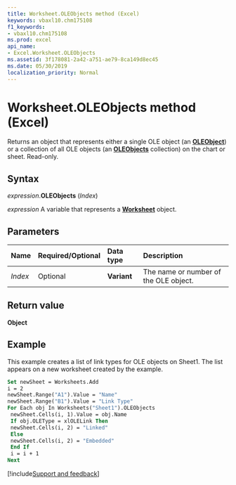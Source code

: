 ```yaml
---
title: Worksheet.OLEObjects method (Excel)
keywords: vbaxl10.chm175108
f1_keywords:
- vbaxl10.chm175108
ms.prod: excel
api_name:
- Excel.Worksheet.OLEObjects
ms.assetid: 3f178081-2a42-a751-ae79-8ca149d8ec45
ms.date: 05/30/2019
localization_priority: Normal
---
```



# Worksheet.OLEObjects method (Excel)

Returns an object that represents either a single OLE object (an **[OLEObject](Excel.OLEObject.md)**) or a collection of all OLE objects (an **[OLEObjects](Excel.OLEObjects.md)** collection) on the chart or sheet. Read-only.


## Syntax

_expression_.**OLEObjects** (_Index_)

_expression_ A variable that represents a **[Worksheet](Excel.Worksheet.md)** object.


## Parameters

|Name|Required/Optional|Data type|Description|
|:-----|:-----|:-----|:-----|
| _Index_|Optional| **Variant**|The name or number of the OLE object.|

## Return value

**Object**


## Example

This example creates a list of link types for OLE objects on Sheet1. The list appears on a new worksheet created by the example.

```vb
Set newSheet = Worksheets.Add 
i = 2 
newSheet.Range("A1").Value = "Name" 
newSheet.Range("B1").Value = "Link Type" 
For Each obj In Worksheets("Sheet1").OLEObjects 
 newSheet.Cells(i, 1).Value = obj.Name 
 If obj.OLEType = xlOLELink Then 
 newSheet.Cells(i, 2) = "Linked" 
 Else 
 newSheet.Cells(i, 2) = "Embedded" 
 End If 
 i = i + 1 
Next
```




[!include[Support and feedback](~/includes/feedback-boilerplate.md)]

